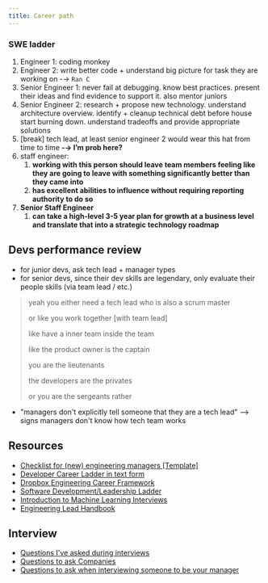 ```yaml
---
title: Career path
---
```


### SWE ladder

1. Engineer 1: coding monkey
2. Engineer 2: write better code + understand big picture for task they are working on -→ `Ran C`
3. Senior Engineer 1: never fail at debugging. know best practices. present their ideas and find evidence to support it. also mentor juniors
4. Senior Engineer 2: research + propose new technology. understand architecture overview. identify + cleanup technical debt before house start burning down. understand tradeoffs and provide appropriate solutions
5. \[break\] tech lead, at least senior engineer 2 would wear this hat from time to time **-→ I’m prob here?**
6. staff engineer:
   1. **working with this person should leave team members feeling like they are going to leave with something significantly better than they came into**
   2. **has excellent abilities to influence without requiring reporting authority to do so**
7. **Senior Staff Engineer**
   1. **can take a high-level 3-5 year plan for growth at a business level and translate that into a strategic technology roadmap**


## Devs performance review
* for junior devs, ask tech lead + manager types
* for senior devs, since their dev skills are legendary, only evaluate their people skills (via team lead / etc.)

> yeah you either need a tech lead who is also a scrum master
>
> or like you work together \[with team lead\]
>
> like have a inner team inside the team
>
> like the product owner is the captain
>
> you are the lieutenants
>
> the developers are the privates
>
> or you are the sergeants rather

* "managers don't explicitly tell someone that they are a tech lead" --> signs managers don't know how tech team works

## Resources
- [Checklist for (new) engineering managers [Template]](https://docs.google.com/document/d/18qH2AiF6aw4myLsni9v9SEqB-QB2gdumLFbYgXKdiDQ/edit)
- [Developer Career Ladder in text form](https://docs.google.com/document/d/1SxmQBrDZvj16veuc2OVO0wUX7a7vEKPM-57dNLXhuEk/edit)
- [Dropbox Engineering Career Framework](https://dropbox.github.io/dbx-career-framework/)
- [Software Development/Leadership Ladder](https://docs.google.com/spreadsheets/d/1k4sO6pyCl_YYnf0PAXSBcX776rNcTjSOqDxZ5SDty-4/edit#gid=0)
- [Introduction to Machine Learning Interviews](https://huyenchip.com/ml-interviews-book/)
- [Engineering Lead Handbook](https://nimblehq.co/compass/team/roles/engineering-lead/)

## Interview
- [Questions I've asked during interviews](https://old.reddit.com/r/ExperiencedDevs/comments/qrmwpc/questions_ive_asked_during_interviews/)
- [Questions to ask Companies](https://old.reddit.com/r/ExperiencedDevs/comments/p14sc4/questions_to_ask_companies/)
- [Questions to ask when interviewing someone to be your manager](https://old.reddit.com/r/ExperiencedDevs/comments/qyzw29/questions_to_ask_when_interviewing_someone_to_be/)
